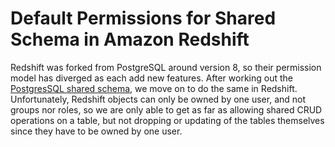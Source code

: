 # Default Permissions for Shared Schema in Amazon Redshift

Redshift was forked from PostgreSQL around version 8, so their permission model
has diverged as each add new features.  After working out the
[PostgresSQL shared schema](../roles-and-default-perms), we move on to do the
same in Redshift.  Unfortunately, Redshift objects can only be owned by one
user, and not groups nor roles, so we are only able to get as far as allowing
shared CRUD operations on a table, but not dropping or updating of the tables
themselves since they have to be owned by one user.
